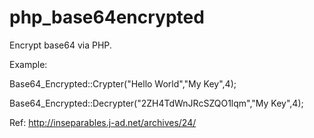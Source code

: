 # php_base64encrypted
Encrypt base64 via PHP. 

Example: 

Base64_Encrypted::Crypter("Hello World","My Key",4);

Base64_Encrypted::Decrypter("2ZH4TdWnJRcSZQO1lqm","My Key",4);

Ref: http://inseparables.j-ad.net/archives/24/

